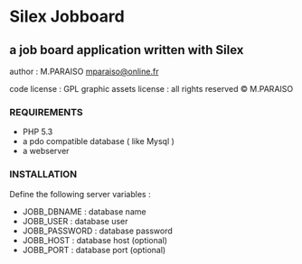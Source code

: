 Silex Jobboard
==============

a job board application written with Silex
------------------------------------------

author : M.PARAISO <mparaiso@online.fr>

code license : GPL
graphic assets license : all rights reserved &copy; M.PARAISO

### REQUIREMENTS

- PHP 5.3
- a pdo compatible database ( like Mysql )
- a webserver

### INSTALLATION

Define the following server variables :

+ JOBB_DBNAME : database name
+ JOBB_USER : database user
+ JOBB_PASSWORD : database password
+ JOBB_HOST : database host (optional)
+ JOBB_PORT : database port (optional)
